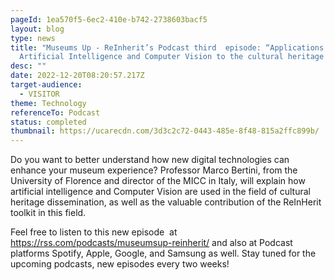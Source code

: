 ```yaml
---
pageId: 1ea570f5-6ec2-410e-b742-2738603bacf5
layout: blog
type: news
title: "Museums Up - ReInherit’s Podcast third  episode: “Applications of
  Artificial Intelligence and Computer Vision to the cultural heritage domain”"
desc: ""
date: 2022-12-20T08:20:57.217Z
target-audience:
  - VISITOR
theme: Technology
referenceTo: Podcast
status: completed
thumbnail: https://ucarecdn.com/3d3c2c72-0443-485e-8f48-815a2ffc899b/
---
```

Do you want to better understand how new digital technologies can enhance your museum experience? Professor Marco Bertini, from the University of Florence[](https://www.instagram.com/unifirenze/) and director of the MICC in Italy, will explain how artificial intelligence and Computer Vision are used in the field of cultural heritage dissemination, as well as the valuable contribution of the ReInHerit toolkit in this field.

Feel free to listen to this new episode  at <https://rss.com/podcasts/museumsup-reinherit/> and also at Podcast platforms Spotify, Apple, Google, and Samsung as well. Stay tuned for the upcoming podcasts, new episodes every two weeks!